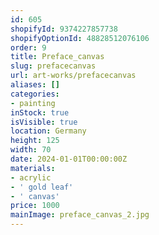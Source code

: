 ```yaml
---
id: 605
shopifyId: 9374227857738
shopifyOptionId: 48828512076106
order: 9
title: Preface_canvas
slug: prefacecanvas
url: art-works/prefacecanvas
aliases: []
categories:
- painting
inStock: true
isVisible: true
location: Germany
height: 125
width: 70
date: 2024-01-01T00:00:00Z
materials:
- acrylic
- ' gold leaf'
- ' canvas'
price: 1000
mainImage: preface_canvas_2.jpg
---
```

